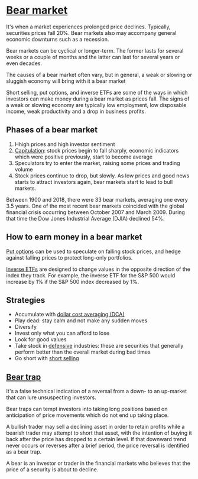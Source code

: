 # [Bear market](https://www.investopedia.com/terms/b/bearmarket.asp)

It's when a market experiences prolonged price declines. Typically, securities prices fall 20%. Bear markets also may accompany general economic downturns such as a recession.

Bear markets can be cyclical or longer-term. The former lasts for several weeks or a couple of months and the latter can last for several years or even decades.

The causes of a bear market often vary, but in general, a weak or slowing or sluggish economy will bring with it a bear market

Short selling, put options, and inverse ETFs are some of the ways in which investors can make money during a bear market as prices fall. The signs of a weak or slowing economy are typically low employment, low disposable income, weak productivity and a drop in business profits.

## Phases of a bear market

1. Hhigh prices and high investor sentiment
2. [Capitulation](https://www.investopedia.com/terms/c/capitulation.asp): stock prices begin to fall sharply, economic indicators which were positive previously, start to become average
3. Speculators try to enter the market, raising some prices and trading volume
4. Stock prices continue to drop, but slowly. As low prices and good news starts to attract investors again, bear markets start to lead to bull markets.

Between 1900 and 2018, there were 33 bear markets, averaging one every 3.5 years. One of the most recent bear markets coincided with the global financial crisis occurring between October 2007 and March 2009. During that time the Dow Jones Industrial Average (DJIA) declined 54%.

## How to earn money in a bear market

[Put options](https://www.investopedia.com/terms/p/putoption.asp) can be used to speculate on falling stock prices, and hedge against falling prices to protect long-only portfolios.

[Inverse ETFs](https://www.investopedia.com/terms/i/inverse-etf.asp) are designed to change values in the opposite direction of the index they track. For example, the inverse ETF for the S&P 500 would increase by 1% if the S&P 500 index decreased by 1%.

## Strategies

* Accumulate with [dollar cost averaging (DCA)](https://www.investopedia.com/terms/d/dollarcostaveraging.asp)
* Play dead: stay calm and not make any sudden moves
* Diversify
* Invest only what you can afford to lose
* Look for good values
* Take stock in [defensive](https://www.investopedia.com/terms/d/defensivestock.asp) industries: these are securities that generally perform better than the overall market during bad times
* Go short with [short selling](https://www.investopedia.com/terms/s/shortselling.asp)

## [Bear trap](https://www.investopedia.com/terms/b/beartrap.asp)

It's a false technical indication of a reversal from a down- to an up-market that can lure unsuspecting investors.

Bear traps can tempt investors into taking long positions based on anticipation of price movements which do not end up taking place.

A bullish trader may sell a declining asset in order to retain profits while a bearish trader may attempt to short that asset, with the intention of buying it back after the price has dropped to a certain level. If that downward trend never occurs or reverses after a brief period, the price reversal is identified as a bear trap.

A bear is an investor or trader in the financial markets who believes that the price of a security is about to decline.
